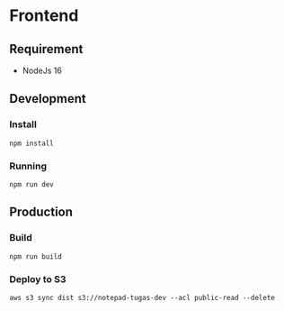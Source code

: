 # Frontend

## Requirement

- NodeJs 16

## Development 

### Install

```
npm install
```

### Running

```
npm run dev
```

## Production

### Build

```
npm run build
```

### Deploy to S3

```
aws s3 sync dist s3://notepad-tugas-dev --acl public-read --delete
```